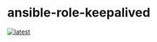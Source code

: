 # ansible-role-keepalived

[![latest](https://github.com/archmachina/ansible-role-keepalived/workflows/latest/badge.svg)](https://github.com/archmachina/ansible-role-keepalived/actions?query=workflow%3Alatest)
